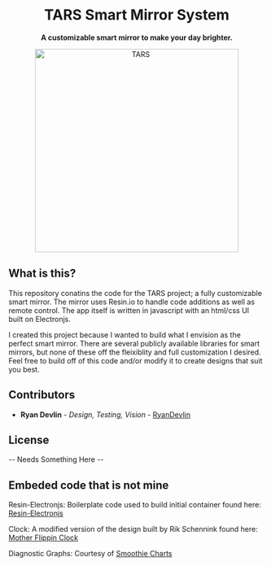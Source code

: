 
<h1 align="center">TARS Smart Mirror System</h1>
<p align="center">
  <b>A customizable smart mirror to make your day brighter.</b><br>
</p>

<p align="center">
    <img src="https://i.pinimg.com/originals/7e/11/0f/7e110f962fabee44b3fda7d13f70e678.jpg" alt="TARS" width="400"/>
</p>

## What is this?

This repository conatins the code for the TARS project; a fully customizable smart mirror. The mirror uses Resin.io to handle code additions as well as remote control. The app itself is written in javascript with an html/css UI built on Electronjs.

I created this project because I wanted to build what I envision as the perfect smart mirror. There are several publicly available libraries for smart mirrors, but none of these off the fleixiblity and full customization I desired. Feel free to build off of this code and/or modify it to create designs that suit you best.

## Contributors

* **Ryan Devlin** - *Design, Testing, Vision* - [RyanDevlin](https://github.com/RyanDevlin)

## License

-- Needs Something Here --

## Embeded code that is not mine

Resin-Electronjs: Boilerplate code used to build initial container found here: [Resin-Electronjs](https://github.com/resin-io/resin-electronjs)


Clock: A modified version of the design built by Rik Schennink found here: [Mother Flippin Clock](https://codepen.io/rikschennink/pen/lyuaf)

Diagnostic Graphs: Courtesy of [Smoothie Charts](http://smoothiecharts.org/)
